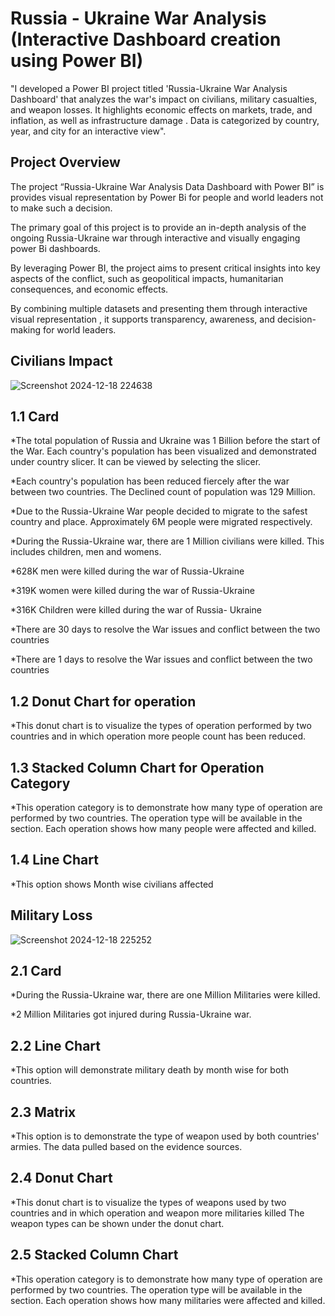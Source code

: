 # Russia - Ukraine War Analysis (Interactive Dashboard creation using Power BI)
"I developed a Power BI project titled 'Russia-Ukraine War Analysis Dashboard' that analyzes the war's impact on civilians, military casualties, and weapon losses. It highlights economic effects on markets, trade, and inflation, as well as infrastructure damage . Data is categorized by country, year, and city for an interactive view".
## Project Overview
The project “Russia-Ukraine War Analysis Data Dashboard with Power BI” is provides visual representation by Power Bi for people and world leaders not to make such a decision.

The primary goal of this project is to provide an in-depth 
analysis of the ongoing Russia-Ukraine war through interactive and visually engaging power Bi dashboards.

By leveraging Power BI, the project aims to present critical insights into key aspects of the conflict, such as geopolitical impacts, humanitarian consequences, and economic effects.

By combining multiple datasets and presenting them through interactive visual representation , it supports transparency, awareness, and decision-making for world leaders.

## Civilians Impact
![Screenshot 2024-12-18 224638](https://github.com/user-attachments/assets/3d0f7586-72f8-4c04-bb9c-c9b2601ab404)

## 1.1 Card 
*The total population of Russia and Ukraine was 1 Billion before the start of the War. Each country's population has been visualized  and demonstrated under country slicer. It can be viewed by selecting the slicer. 

*Each country's population has been reduced fiercely after the war between two countries. The Declined count of population was 129 Million. 

*Due to the Russia-Ukraine War people decided  to migrate to the safest country and place. Approximately 6M people were migrated respectively. 

*During the Russia-Ukraine war, there are 1 Million civilians were killed. This includes children, men and womens. 

*628K men were killed during the war  of Russia-Ukraine 

*319K women were killed during the war of Russia-Ukraine

*316K Children were killed during the war of Russia- Ukraine 

*There are 30 days to resolve the War issues and conflict between the two countries 

*There are 1 days to resolve the War issues and conflict between the two countries 

## 1.2 Donut Chart for operation 
*This donut chart is to visualize the types of operation performed by two countries and in which operation more people count has been reduced. 

## 1.3 Stacked Column Chart for Operation Category
*This operation category is to demonstrate how many type of operation are performed by two countries. The operation type will be available in the section. Each operation shows how many people were affected and killed.

## 1.4 Line Chart
*This option shows Month wise civilians affected 

## Military Loss
![Screenshot 2024-12-18 225252](https://github.com/user-attachments/assets/5831f45f-8a1a-48e4-b260-3fae4eac6b9b)

## 2.1 Card 
*During the Russia-Ukraine war, there are one Million Militaries were killed.

*2 Million Militaries  got injured during Russia-Ukraine war.

## 2.2 Line Chart 
*This option will demonstrate military death by month wise for both countries. 

## 2.3 Matrix 
*This option is to demonstrate the type of weapon used by both countries' armies. The data pulled based on the evidence sources. 
	
## 2.4 Donut Chart
*This donut chart is to visualize the types of weapons used by two countries and in which operation and weapon more militaries killed
The weapon types can be shown under the donut chart.  

## 2.5 Stacked Column Chart
*This operation category is to demonstrate how many type of operation are performed by two countries. The operation type will be available in the section. Each operation shows how many militaries  were affected and killed.




